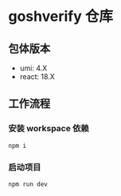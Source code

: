 # goshverify 仓库

## 包体版本

- umi: 4.X
- react: 18.X

## 工作流程

### 安装 workspace 依赖

```
npm i
```

### 启动项目

```
npm run dev
```

